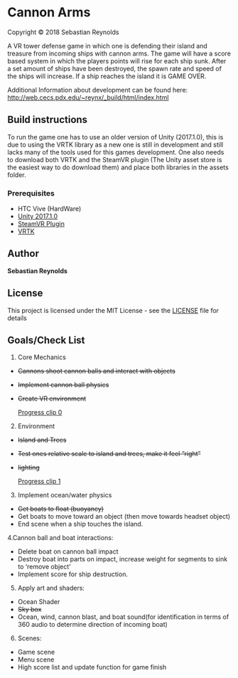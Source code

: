 # Cannon Arms
Copyright &copy; 2018 Sebastian Reynolds

A VR tower defense game in which one is defending their island and treasure from incoming ships with cannon arms. The game will have a score based system in which the players points will rise for each ship sunk. After a set amount of ships have been destroyed, the spawn rate and speed of the ships will increase. If a ship reaches the island it is GAME OVER.

Additional Information about development can be found here: http://web.cecs.pdx.edu/~reynx/_build/html/index.html

## Build instructions
To run the game one has to use an older version of Unity (2017.1.0), this is due to using the VRTK library as a new one is still in development and still lacks many of the tools used for this games development. One also needs to download both VRTK and the SteamVR plugin (The Unity asset store is the easiest way to do download them) and place both libraries in the assets folder.

### Prerequisites
* HTC Vive (HardWare)
* [Unity 2017.1.0](https://unity3d.com/unity/whats-new/unity-2017.1.0)
* [SteamVR Plugin](https://assetstore.unity.com/packages/templates/systems/steamvr-plugin-32647)
* [VRTK](https://assetstore.unity.com/packages/tools/vrtk-virtual-reality-toolkit-vr-toolkit-64131)

## Author

**Sebastian Reynolds**

## License

This project is licensed under the MIT License - see the [LICENSE](LICENSE) file for details


## Goals/Check List
1. Core Mechanics
  * ~~Cannons shoot cannon balls and interact with objects~~
  * ~~Implement cannon ball physics~~
  * ~~Create VR environment~~
  
    [Progress clip 0](https://media.giphy.com/media/LUQ6WC0pFwB7213LWJ/giphy.gif)

2. Environment
  * ~~Island and Trees~~
  * ~~Test ones relative scale to island and trees, make it feel “right”~~
  * ~~lighting~~
  
    [Progress clip 1](https://media.giphy.com/media/3mjR4BAyhk8Z5Vmcfo/giphy.gif)

3. Implement ocean/water physics
  * ~~Get boats to float (buoyancy)~~
  * Get boats to move toward an object (then move towards headset object)
  * End scene when a ship touches the island.

4.Cannon ball and boat interactions:
  * Delete boat on cannon ball impact
  * Destroy boat into parts on impact, increase weight for segments to sink to ‘remove object’
  * Implement score for ship destruction.

5. Apply art and shaders:
  * Ocean Shader
  * ~~Sky box~~
  * Ocean, wind, cannon blast, and boat sound(for identification in terms of 360 audio to determine direction of incoming boat)

6. Scenes:
  * Game scene
  * Menu scene
  * High score list and update function for game finish

